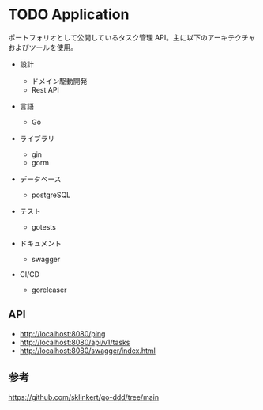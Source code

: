 # TODO Application

ポートフォリオとして公開しているタスク管理 API。主に以下のアーキテクチャおよびツールを使用。

- 設計
  - ドメイン駆動開発
  - Rest API

- 言語
  - Go

- ライブラリ
  - gin
  - gorm

- データベース
  - postgreSQL

- テスト
  - gotests

- ドキュメント
  - swagger

- CI/CD
  - goreleaser
  
## API

- <http://localhost:8080/ping>
- <http://localhost:8080/api/v1/tasks>
- <http://localhost:8080/swagger/index.html>

## 参考

<https://github.com/sklinkert/go-ddd/tree/main>
